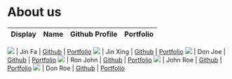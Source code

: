 # About us

Display | Name | Github Profile | Portfolio 
--------|:----:|:--------------:|:---------:

![](https://via.placeholder.com/100.png?text=Photo) | Jin Fa | [Github](https://github.com/jinfayap) | [Portfolio](docs/team/johndoe.md)
![](https://via.placeholder.com/100.png?text=Photo) | Jin Xing | [Github](https://github.com/) | [Portfolio](docs/team/johndoe.md)
![](https://via.placeholder.com/100.png?text=Photo) | Don Joe | [Github](https://github.com/) | [Portfolio](docs/team/johndoe.md)
![](https://via.placeholder.com/100.png?text=Photo) | Ron John | [Github](https://github.com/) | [Portfolio](docs/team/johndoe.md)
![](https://via.placeholder.com/100.png?text=Photo) | John Roe | [Github](https://github.com/) | [Portfolio](docs/team/johndoe.md)
![](https://via.placeholder.com/100.png?text=Photo) | Don Roe | [Github](https://github.com/) | [Portfolio](docs/team/johndoe.md)
